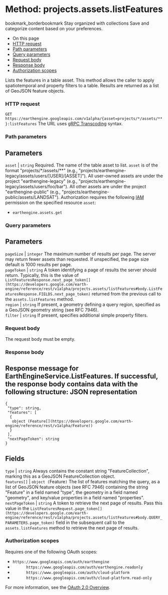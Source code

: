  
#  Method: projects.assets.listFeatures 
bookmark_borderbookmark Stay organized with collections  Save and categorize content based on your preferences.
  * On this page
  * [HTTP request](https://developers.google.com/earth-engine/reference/rest/v1alpha/projects.assets/listFeatures#http-request)
  * [Path parameters](https://developers.google.com/earth-engine/reference/rest/v1alpha/projects.assets/listFeatures#path-parameters)
  * [Query parameters](https://developers.google.com/earth-engine/reference/rest/v1alpha/projects.assets/listFeatures#query-parameters)
  * [Request body](https://developers.google.com/earth-engine/reference/rest/v1alpha/projects.assets/listFeatures#request-body)
  * [Response body](https://developers.google.com/earth-engine/reference/rest/v1alpha/projects.assets/listFeatures#response-body)
  * [Authorization scopes](https://developers.google.com/earth-engine/reference/rest/v1alpha/projects.assets/listFeatures#authorization-scopes)


Lists the features in a table asset. This method allows the caller to apply spatiotemporal and property filters to a table. Results are returned as a list of GeoJSON feature objects.
### HTTP request
`GET https://earthengine.googleapis.com/v1alpha/{asset=projects/*/assets/**}:listFeatures`
The URL uses [gRPC Transcoding](https://google.aip.dev/127) syntax.
### Path parameters
Parameters  
---  
`asset` |  `string` Required. The name of the table asset to list. `asset` is of the format "projects/*/assets/**" (e.g., "projects/earthengine-legacy/assets/users/[USER]/[ASSET]"). All user-owned assets are under the project "earthengine-legacy" (e.g., "projects/earthengine-legacy/assets/users/foo/bar"). All other assets are under the project "earthengine-public" (e.g., "projects/earthengine-public/assets/LANDSAT"). Authorization requires the following [IAM](https://cloud.google.com/iam/docs/) permission on the specified resource `asset`:
  * `earthengine.assets.get`

  
### Query parameters
Parameters  
---  
`pageSize` |  `integer` The maximum number of results per page. The server may return fewer assets than requested. If unspecified, the page size default is 1000 results per page.  
`pageToken` |  `string` A token identifying a page of results the server should return. Typically, this is the value of `ListFeaturesResponse.next_page_token[](https://developers.google.com/earth-engine/reference/rest/v1alpha/projects.assets/listFeatures#body.ListFeaturesResponse.FIELDS.next_page_token)` returned from the previous call to the `assets.listFeatures` method.  
`region` |  `string` If present, a geometry defining a query region, specified as a GeoJSON geometry string (see RFC 7946).  
`filter` |  `string` If present, specifies additional simple property filters.  
### Request body
The request body must be empty.
### Response body
Response message for EarthEngineService.ListFeatures.
If successful, the response body contains data with the following structure:
JSON representation  
---  
```
{
 "type": string,
 "features": [
  {
   object (Feature[](https://developers.google.com/earth-engine/reference/rest/v1alpha/Feature))
  }
 ],
 "nextPageToken": string
}
```
  
Fields  
---  
`type` |  `string` Always contains the constant string "FeatureCollection", marking this as a GeoJSON FeatureCollection object.  
`features[]` |  `object (`Feature[](https://developers.google.com/earth-engine/reference/rest/v1alpha/Feature)`)` The list of features matching the query, as a list of GeoJSON feature objects (see RFC 7946) containing the string "Feature" in a field named "type", the geometry in a field named "geometry", and key/value properties in a field named "properties".  
`nextPageToken` |  `string` A token to retrieve the next page of results. Pass this value in the `ListFeaturesRequest.page_token[](https://developers.google.com/earth-engine/reference/rest/v1alpha/projects.assets/listFeatures#body.QUERY_PARAMETERS.page_token)` field in the subsequent call to the `assets.listFeatures` method to retrieve the next page of results.  
### Authorization scopes
Requires one of the following OAuth scopes:
  * `https://www.googleapis.com/auth/earthengine`
  * `      https://www.googleapis.com/auth/earthengine.readonly`
  * `      https://www.googleapis.com/auth/cloud-platform`
  * `      https://www.googleapis.com/auth/cloud-platform.read-only`


For more information, see the [OAuth 2.0 Overview](https://developers.google.com/identity/protocols/OAuth2).
